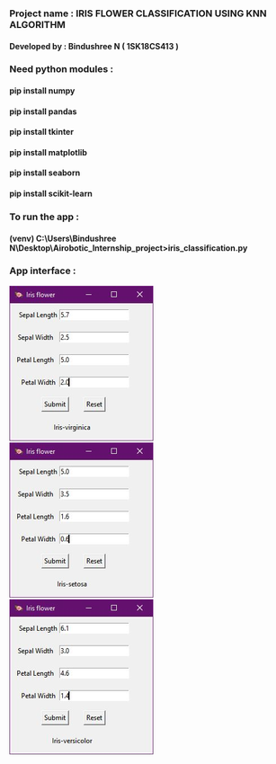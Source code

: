 ### Project name : IRIS FLOWER CLASSIFICATION USING KNN ALGORITHM
#### Developed by : Bindushree N ( 1SK18CS413 )

### Need python modules :
#### pip install numpy
#### pip install pandas
#### pip install tkinter
#### pip install matplotlib
#### pip install seaborn
#### pip install scikit-learn

### To run the app :
#### (venv) C:\Users\Bindushree N\Desktop\Airobotic_Internship_project>iris_classification.py

### App interface :
![alt text](https://github.com/bindu0999/Airobotic_Internship_project/blob/master/output/Capture-1.JPG)
![alt text](https://github.com/bindu0999/Airobotic_Internship_project/blob/master/output/Capture-2.JPG)
![alt text](https://github.com/bindu0999/Airobotic_Internship_project/blob/master/output/Capture-3.JPG)
